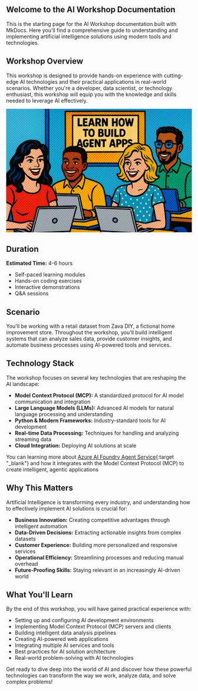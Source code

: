 ## Welcome to the AI Workshop Documentation

This is the starting page for the AI Workshop documentation built with MkDocs. Here you'll find a comprehensive guide to understanding and implementing artificial intelligence solutions using modern tools and technologies.

## Workshop Overview

This workshop is designed to provide hands-on experience with cutting-edge AI technologies and their practical applications in real-world scenarios. Whether you're a developer, data scientist, or technology enthusiast, this workshop will equip you with the knowledge and skills needed to leverage AI effectively.

![](media/persona.png)

## Duration

**Estimated Time:** 4-6 hours
- Self-paced learning modules
- Hands-on coding exercises
- Interactive demonstrations
- Q&A sessions

## Scenario

You'll be working with a retail dataset from Zava DIY, a fictional home improvement store. Throughout the workshop, you'll build intelligent systems that can analyze sales data, provide customer insights, and automate business processes using AI-powered tools and services.

## Technology Stack

The workshop focuses on several key technologies that are reshaping the AI landscape:

- **Model Context Protocol (MCP):** A standardized protocol for AI model communication and integration
- **Large Language Models (LLMs):** Advanced AI models for natural language processing and understanding
- **Python & Modern Frameworks:** Industry-standard tools for AI development
- **Real-time Data Processing:** Techniques for handling and analyzing streaming data
- **Cloud Integration:** Deploying AI solutions at scale

You can learning more about [Azure AI Foundry Agent Service](https://learn.microsoft.com/azure/ai-foundry/){:target "_blank"} and how it integrates with the Model Context Protocol (MCP) to create intelligent, agentic applications

## Why This Matters

Artificial Intelligence is transforming every industry, and understanding how to effectively implement AI solutions is crucial for:

- **Business Innovation:** Creating competitive advantages through intelligent automation
- **Data-Driven Decisions:** Extracting actionable insights from complex datasets
- **Customer Experience:** Building more personalized and responsive services
- **Operational Efficiency:** Streamlining processes and reducing manual overhead
- **Future-Proofing Skills:** Staying relevant in an increasingly AI-driven world

## What You'll Learn

By the end of this workshop, you will have gained practical experience with:

- Setting up and configuring AI development environments
- Implementing Model Context Protocol (MCP) servers and clients
- Building intelligent data analysis pipelines
- Creating AI-powered web applications
- Integrating multiple AI services and tools
- Best practices for AI solution architecture
- Real-world problem-solving with AI technologies

Get ready to dive deep into the world of AI and discover how these powerful technologies can transform the way we work, analyze data, and solve complex problems!